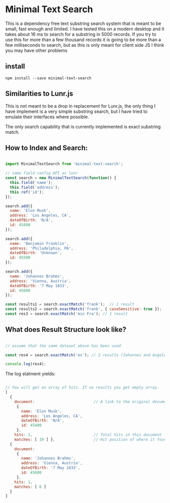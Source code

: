 # Minimal Text Search

This is a dependency free text substring search system that is meant to be small, fast enough and limited. I have tested this on a modern desktop and it takes about 16 ms to search for a substring in 5000 records. If you try to use this for more than a few thousand records it is going to be more than a few milliseconds to search, but as this is only meant for client side JS I think you may have other problems

## install

```
npm install --save minimal-text-search
```

## Similarities to Lunr.js

This is not meant to be a drop in replacement for Lunr.js, the only thing I have implement is a very simple substring search, but I have tried to emulate their interfaces where possible.

The only search capability that is currently implemented is exact substring match.


## How to Index and Search:

```javascript

import MinimalTextSearch from 'minimal-text-search';

// same field config API as lunr
const search = new MinimalTextSearch(function() {
  this.field('name');
  this.field('address');
  this.ref('id');
});

search.add({
  name: 'Elon Musk',
  address: 'Los Angeles, CA',
  dateOfBirth: 'N/A',
  id: 45400
});

search.add({
  name: 'Benjamin Franklin',
  address: 'Philadelphia, PA',
  dateOfBirth: 'Unknown',
  id: 45500
});

search.add({
  name: 'Johannes Brahms',
  address: 'Vienna, Austria',
  dateOfBirth: '7 May 1833',
  id: 45600
});

const results1 = search.exactMatch('frank');  // 1 result
const results2 = search.exactMatch('frank', { caseSensitive: true });  // 0 results
const res3 = search.exactMatch('min Fra'); // 1 result

```


## What does Result Structure look like?

```javascript

// assume that the same dataset above has been used

const res4 = search.exactMatch('es'); // 2 results (Johannes and Angeles will match)

console.log(res4);
```

The log statment yields:

```javascript

// You will get an array of hits. If no results you get empty array.
[
  {
    document:                          // A link to the original document (not a copy)
     {
       name: 'Elon Musk',
       address: 'Los Angeles, CA',
       dateOfBirth: 'N/A',
       id: 45400
     },
    hits: 1,                           // Total hits in this document
    matches: [ 19 ] },                 // Hit position of where it found a match
  {
    document:
     {
       name: 'Johannes Brahms',
       address: 'Vienna, Austria',
       dateOfBirth: '7 May 1833',
       id: 45600
     },
    hits: 1,
    matches: [ 6 ]
  }
]

```
